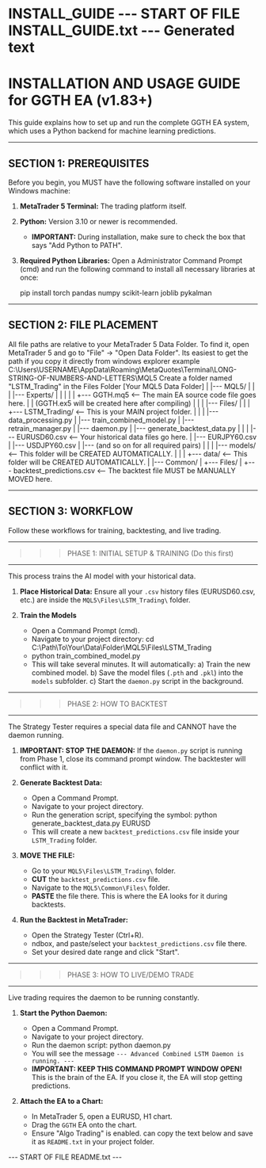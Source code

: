 INSTALL_GUIDE
--- START OF FILE INSTALL_GUIDE.txt ---
Generated text
============================================================
 INSTALLATION AND USAGE GUIDE for GGTH EA (v1.83+)
============================================================

This guide explains how to set up and run the complete GGTH EA system,
which uses a Python backend for machine learning predictions.

---------------------------------
 SECTION 1: PREREQUISITES
---------------------------------

Before you begin, you MUST have the following software installed on your Windows machine:

1.  **MetaTrader 5 Terminal:** The trading platform itself.

2.  **Python:** Version 3.10 or newer is recommended.
    *   **IMPORTANT:** During installation, make sure to check the box that says "Add Python to PATH".

3.  **Required Python Libraries:** Open a Administrator Command Prompt (cmd) and run the following command to install all necessary libraries at once:

    pip install torch pandas numpy scikit-learn joblib pykalman

---------------------------------
 SECTION 2: FILE PLACEMENT
---------------------------------

All file paths are relative to your MetaTrader 5 Data Folder. To find it, open MetaTrader 5 and go to "File" -> "Open Data Folder".
Its easiest to get the path if you copy it directly from windows explorer example C:\Users\USERNAME\AppData\Roaming\MetaQuotes\Terminal\LONG-STRING-OF-NUMBERS-AND-LETTERS\MQL5
Create a folder named "LSTM_Trading" in the Files Folder
[Your MQL5 Data Folder]
|
|--- MQL5/
|    |
|    |--- Experts/
|    |    |
|    |    +--- GGTH.mq5             <-- The main EA source code file goes here.
|    |         (GGTH.ex5 will be created here after compiling)
|    |
|    |--- Files/
|         |
|         +--- LSTM_Trading/           <-- This is your MAIN project folder.
|              |
|              |--- data_processing.py
|              |--- train_combined_model.py
|              |--- retrain_manager.py
|              |--- daemon.py
|              |--- generate_backtest_data.py
|              |
|              |--- EURUSD60.csv        <-- Your historical data files go here.
|              |--- EURJPY60.csv
|              |--- USDJPY60.csv
|              |--- (and so on for all required pairs)
|              |
|              |--- models/             <-- This folder will be CREATED AUTOMATICALLY.
|              |
|              +--- data/               <-- This folder will be CREATED AUTOMATICALLY.
|
|--- Common/
     |
     +--- Files/
          |
          +--- backtest_predictions.csv  <-- The backtest file MUST be MANUALLY MOVED here.


---------------------------------
 SECTION 3: WORKFLOW
---------------------------------

Follow these workflows for training, backtesting, and live trading.

---
>>> PHASE 1: INITIAL SETUP & TRAINING (Do this first)
---

This process trains the AI model with your historical data.

1.  **Place Historical Data:** Ensure all your `.csv` history files (EURUSD60.csv, etc.) are inside the `MQL5\Files\LSTM_Trading\` folder.

2.  **Train the Models**
    *   Open a Command Prompt (cmd).
    *   Navigate to your project directory:
        cd C:\Path\To\Your\Data\Folder\MQL5\Files\LSTM_Trading
    *   python train_combined_model.py
    *   This will take several minutes. It will automatically:
        a) Train the new combined model.
        b) Save the model files (`.pth` and `.pkl`) into the `models` subfolder.
        c) Start the `daemon.py` script in the background.

---
>>> PHASE 2: HOW TO BACKTEST
---

The Strategy Tester requires a special data file and CANNOT have the daemon running.

1.  **IMPORTANT: STOP THE DAEMON:** If the `daemon.py` script is running from Phase 1, close its command prompt window. The backtester will conflict with it.

2.  **Generate Backtest Data:**
    *   Open a Command Prompt.
    *   Navigate to your project directory.
    *   Run the generation script, specifying the symbol:
        python generate_backtest_data.py EURUSD
    *   This will create a new `backtest_predictions.csv` file inside your `LSTM_Trading` folder.

3.  **MOVE THE FILE:**
    *   Go to your `MQL5\Files\LSTM_Trading\` folder.
    *   **CUT** the `backtest_predictions.csv` file.
    *   Navigate to the `MQL5\Common\Files\` folder.
    *   **PASTE** the file there. This is where the EA looks for it during backtests.

4.  **Run the Backtest in MetaTrader:**
    *   Open the Strategy Tester (Ctrl+R).
    *  ndbox, and paste/select your `backtest_predictions.csv` file there.
    *   Set your desired date range and click "Start".

---
>>> PHASE 3: HOW TO LIVE/DEMO TRADE
---

Live trading requires the daemon to be running constantly.

1.  **Start the Python Daemon:**
    *   Open a Command Prompt.
    *   Navigate to your project directory.
    *   Run the daemon script:
        python daemon.py
    *   You will see the message `--- Advanced Combined LSTM Daemon is running. ---`
    *   **IMPORTANT: KEEP THIS COMMAND PROMPT WINDOW OPEN!** This is the brain of the EA. If you close it, the EA will stop getting predictions.

2.  **Attach the EA to a Chart:**
    *   In MetaTrader 5, open a EURUSD, H1 chart.
    *   Drag the `GGTH` EA onto the chart.
    *   Ensure "Algo Trading" is enabled. can copy the text below and save it as `README.txt` in your project folder.

--- START OF FILE README.txt ---
